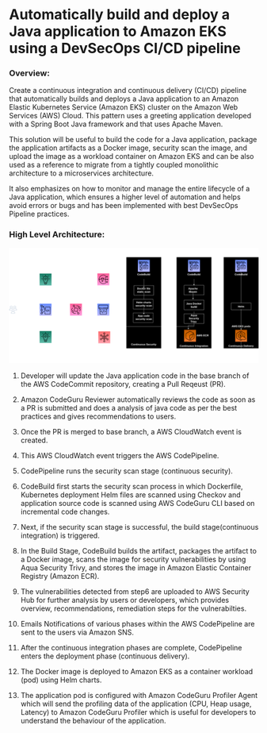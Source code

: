 # Automatically build and deploy a Java application to Amazon EKS using a DevSecOps CI/CD pipeline

### Overview:
Create a continuous integration and continuous delivery (CI/CD) pipeline that automatically builds and deploys a Java application to an Amazon Elastic Kubernetes Service (Amazon EKS) cluster on the Amazon Web Services (AWS) Cloud. This pattern uses a greeting application developed with a Spring Boot Java framework and that uses Apache Maven.

This solution will be useful to build the code for a Java application, package the application artifacts as a Docker image, security scan the image, and upload the image as a workload container on Amazon EKS and can be also used as a reference to migrate from a tightly coupled monolithic architecture to a microservices architecture. 

It also emphasizes on how to monitor and manage the entire lifecycle of a Java application, which ensures a higher level of automation and helps avoid errors or bugs and has been implemented with best DevSecOps Pipeline practices.

### High Level Architecture:

![Alt text](./devSecOps.png?raw=true "Architecture")

1. Developer will update the Java application code in the base branch of the AWS CodeCommit repository, creating a Pull Reqeust (PR).

2. Amazon CodeGuru Reviewer automatically reviews the code as soon as a PR is submitted and does a analysis of java code as per the best practices and gives recommendations to users.

3. Once the PR is merged to base branch, a AWS CloudWatch event is created.

4. This AWS CloudWatch event triggers the AWS CodePipeline.

5. CodePipeline runs the security scan stage (continuous security).

6. CodeBuild first starts the security scan process in which Dockerfile, Kubernetes deployment Helm files are scanned using Checkov and application source code is scanned using AWS CodeGuru CLI based on incremental code changes.

7. Next, if the security scan stage is successful, the build stage(continuous integration) is triggered.

8. In the Build Stage, CodeBuild builds the artifact, packages the artifact to a Docker image, scans the image for security vulnerabilities by using Aqua Security Trivy, and stores the image in Amazon Elastic Container Registry (Amazon ECR).

9. The vulnerabilities detected from step6 are uploaded to AWS Security Hub for further analysis by users or developers, which provides overview, recommendations, remediation steps for the vulnerabilties.

10. Emails Notifications of various phases within the AWS CodePipeline are sent to the users via Amazon SNS.

11. After the continuous integration phases are complete, CodePipeline enters the deployment phase (continuous delivery).

12. The Docker image is deployed to Amazon EKS as a container workload (pod) using Helm charts. 

13. The application pod is configured with Amazon CodeGuru Profiler Agent which will send the profiling data of the application (CPU, Heap usage, Latency) to Amazon CodeGuru Profiler which is useful for developers to understand the behaviour of the application.

